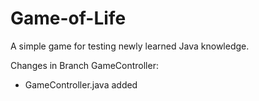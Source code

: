 # Game-of-Life
A simple game for testing newly learned Java knowledge.

Changes in Branch GameController:
- GameController.java added
